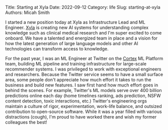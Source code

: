 Title: Starting at Xyla
Date: 2022-09-12
Category: life
Slug: starting-at-xyla
Authors: Micah Smith

I started a new position today at Xyla as Infrastructure Lead and ML Engineer. [Xyla](https://xyla.com) is creating new AI systems for understanding complex knowledge such as clinical medical research and I'm super excited to come onboard. We have a talented and energized team in place and a vision for how the latest generation of large language models and other AI technologies can transform access to knowledge.

For the past year, I was an ML Engineer at Twitter on the [Cortex](https://cortex.twitter.com/) ML Platform team, building ML pipeline and training infrastructure for large-scale recommender systems. I was privileged to work with exceptional engineers and researchers. Because the Twitter service seems to have a small surface area, some people don't appreciate how much effort it takes to run the business and build new features. I saw first hand how much effort goes in behind the scenes. For example, Twitter's ML models serve over 400 billion predictions online each day (home timelines ranking, ads prediction, NSFW content detection, toxic interactions, etc.) Twitter's engineering orgs maintain a culture of rigor, experimentation, work-life balance, and outsized contribution to open-source software. While it was a year filled with various distractions (cough), I'm proud to have worked there and wish my former colleagues the best!
